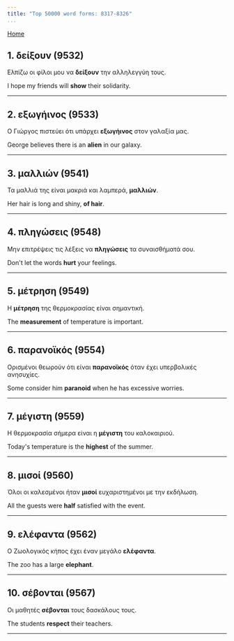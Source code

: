```yaml
---
title: "Top 50000 word forms: 8317-8326"
...
```


[Home](./) 

## 1. δείξουν (9532)

Ελπίζω οι φίλοι μου να **δείξουν** την αλληλεγγύη τους.

I hope my friends will **show** their solidarity.

---

## 2. εξωγήινος (9533)

Ο Γιώργος πιστεύει ότι υπάρχει **εξωγήινος** στον γαλαξία μας.  

George believes there is an **alien** in our galaxy.

---

## 3. μαλλιών (9541)

Τα μαλλιά της είναι μακριά και λαμπερά, **μαλλιών**.  

Her hair is long and shiny, **of hair**.

---

## 4. πληγώσεις (9548)

Μην επιτρέψεις τις λέξεις να **πληγώσεις** τα συναισθήματά σου.

Don't let the words **hurt** your feelings.

---

## 5. μέτρηση (9549)

Η **μέτρηση** της θερμοκρασίας είναι σημαντική.

The **measurement** of temperature is important.

---

## 6. παρανοϊκός (9554)

Ορισμένοι θεωρούν ότι είναι **παρανοϊκός** όταν έχει υπερβολικές ανησυχίες.

Some consider him **paranoid** when he has excessive worries.

---

## 7. μέγιστη (9559)

Η θερμοκρασία σήμερα είναι η **μέγιστη** του καλοκαιριού.  

Today's temperature is the **highest** of the summer.

---

## 8. μισοί (9560)

Όλοι οι καλεσμένοι ήταν **μισοί** ευχαριστημένοι με την εκδήλωση.  

All the guests were **half** satisfied with the event.

---

## 9. ελέφαντα (9562)

Ο Ζωολογικός κήπος έχει έναν μεγάλο **ελέφαντα**.  

The zoo has a large **elephant**.

---

## 10. σέβονται (9567)

Οι μαθητές **σέβονται** τους δασκάλους τους.  

The students **respect** their teachers.

---


